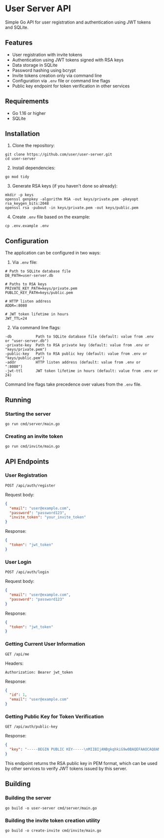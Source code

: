 # User Server API

Simple Go API for user registration and authentication using JWT tokens and SQLite.

## Features

- User registration with invite tokens
- Authentication using JWT tokens signed with RSA keys
- Data storage in SQLite
- Password hashing using bcrypt
- Invite tokens creation only via command line
- Configuration via `.env` file or command line flags
- Public key endpoint for token verification in other services

## Requirements

- Go 1.16 or higher
- SQLite

## Installation

1. Clone the repository:
```
git clone https://github.com/user/user-server.git
cd user-server
```

2. Install dependencies:
```
go mod tidy
```

3. Generate RSA keys (if you haven't done so already):
```
mkdir -p keys
openssl genpkey -algorithm RSA -out keys/private.pem -pkeyopt rsa_keygen_bits:2048
openssl rsa -pubout -in keys/private.pem -out keys/public.pem
```

4. Create `.env` file based on the example:
```
cp .env.example .env
```

## Configuration

The application can be configured in two ways:

1. Via `.env` file:
```
# Path to SQLite database file
DB_PATH=user-server.db

# Paths to RSA keys
PRIVATE_KEY_PATH=keys/private.pem
PUBLIC_KEY_PATH=keys/public.pem

# HTTP listen address
ADDR=:8080

# JWT token lifetime in hours
JWT_TTL=24
```

2. Via command line flags:
```
-db           Path to SQLite database file (default: value from .env or "user-server.db")
-private-key  Path to RSA private key (default: value from .env or "keys/private.pem")
-public-key   Path to RSA public key (default: value from .env or "keys/public.pem")
-addr         HTTP listen address (default: value from .env or ":8080")
-jwt-ttl      JWT token lifetime in hours (default: value from .env or 24)
```

Command line flags take precedence over values from the `.env` file.

## Running

### Starting the server

```
go run cmd/server/main.go
```

### Creating an invite token

```
go run cmd/invite/main.go
```

## API Endpoints

### User Registration

```
POST /api/auth/register
```

Request body:
```json
{
  "email": "user@example.com",
  "password": "password123",
  "invite_token": "your_invite_token"
}
```

Response:
```json
{
  "token": "jwt_token"
}
```

### User Login

```
POST /api/auth/login
```

Request body:
```json
{
  "email": "user@example.com",
  "password": "password123"
}
```

Response:
```json
{
  "token": "jwt_token"
}
```

### Getting Current User Information

```
GET /api/me
```

Headers:
```
Authorization: Bearer jwt_token
```

Response:
```json
{
  "id": 1,
  "email": "user@example.com"
}
```

### Getting Public Key for Token Verification

```
GET /api/auth/public-key
```

Response:
```json
{
  "key": "-----BEGIN PUBLIC KEY-----\nMIIBIjANBgkqhkiG9w0BAQEFAAOCAQ8AMIIBCgKCAQEA...\n-----END PUBLIC KEY-----\n"
}
```

This endpoint returns the RSA public key in PEM format, which can be used by other services to verify JWT tokens issued by this server.

## Building

### Building the server

```
go build -o user-server cmd/server/main.go
```

### Building the invite token creation utility

```
go build -o create-invite cmd/invite/main.go
``` 